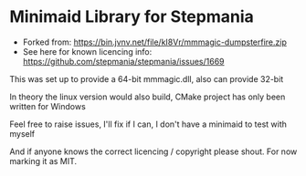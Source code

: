 # Minimaid Library for Stepmania

* Forked from: https://bin.jvnv.net/file/kI8Vr/mmmagic-dumpsterfire.zip
* See here for known licencing info: https://github.com/stepmania/stepmania/issues/1669

This was set up to provide a 64-bit mmmagic.dll, also can provide 32-bit

In theory the linux version would also build, CMake project has only been written for Windows

Feel free to raise issues, I'll fix if I can, I don't have a minimaid to test with myself

And if anyone knows the correct licencing / copyright please shout. For now marking it as MIT.

